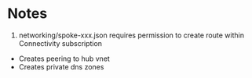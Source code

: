 # Notes

1. networking/spoke-xxx.json requires permission to create route within Connectivity subscription
 - Creates peering to hub vnet
 - Creates private dns zones

